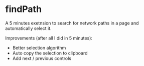 findPath
========

A 5 minutes exetnsion to search for network paths in a page and automatically select it. 

Improvements (after all I did in 5 minutes): 
- Better selection algorithm 
- Auto copy the selection to clipboard
- Add next / previous controls